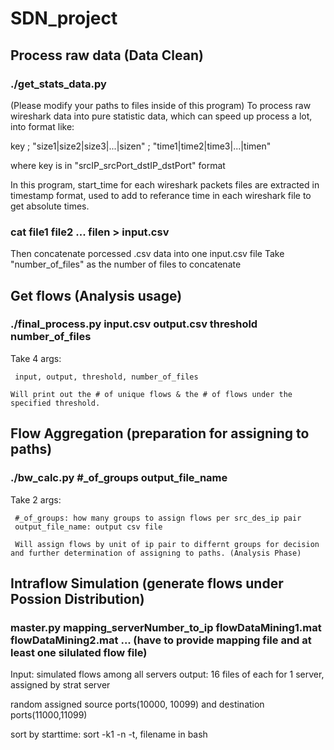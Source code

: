 # SDN_project

## Process raw data (Data Clean)
### ./get_stats_data.py
(Please modify your paths to files inside of this program)
To process raw wireshark data into pure statistic data, which can speed up process a lot, into format like:
   
   key ; "size1|size2|size3|...|sizen" ; "time1|time2|time3|...|timen"

where key is in "srcIP_srcPort_dstIP_dstPort" format

In this program, start_time for each wireshark packets files are extracted in timestamp format, used to add to referance time in each wireshark file to get absolute times.

### cat file1 file2 ... filen > input.csv

Then concatenate porcessed .csv data into one input.csv file
Take "number_of_files" as the number of files to concatenate
## Get flows (Analysis usage)
### ./final_process.py input.csv output.csv threshold number_of_files
Take 4 args: 
     
     input, output, threshold, number_of_files

    Will print out the # of unique flows & the # of flows under the specified threshold.

## Flow Aggregation (preparation for assigning to paths)
### ./bw_calc.py #_of_groups output_file_name

Take 2 args:
     
     #_of_groups: how many groups to assign flows per src_des_ip pair
     output_file_name: output csv file

     Will assign flows by unit of ip pair to differnt groups for decision and further determination of assigning to paths. (Analysis Phase)

## Intraflow Simulation (generate flows under Possion Distribution)
### master.py mapping_serverNumber_to_ip flowDataMining1.mat flowDataMining2.mat ... (have to provide mapping file and at least one silulated flow file)

Input: simulated flows among all servers
output: 16 files of each for 1 server, assigned by strat server

random assigned source ports(10000, 10099) and destination ports(11000,11099)

sort by starttime: sort -k1 -n -t, filename in bash